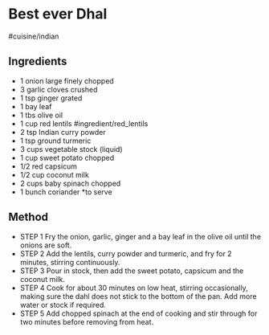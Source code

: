 # Best ever Dhal

#cuisine/indian 

## Ingredients

- 1 onion large finely chopped
- 3 garlic cloves crushed
- 1 tsp ginger grated
- 1 bay leaf
- 1 tbs olive oil
- 1 cup red lentils #ingredient/red_lentils
- 2 tsp Indian curry powder
- 1 tsp ground turmeric
- 3 cups vegetable stock (liquid)
- 1 cup sweet potato chopped
- 1/2 red capsicum
- 1/2 cup coconut milk
- 2 cups baby spinach chopped
- 1 bunch coriander *to serve

## Method

- STEP 1 Fry the onion, garlic, ginger and a bay leaf in the olive oil until the onions are soft.
- STEP 2 Add the lentils, curry powder and turmeric, and fry for 2 minutes, stirring continuously.
- STEP 3 Pour in stock, then add the sweet potato, capsicum and the coconut milk.
- STEP 4 Cook for about 30 minutes on low heat, stirring occasionally, making sure the dahl does not stick to the bottom of the pan. Add more water or stock if required.
- STEP 5 Add chopped spinach at the end of cooking and stir through for two minutes before removing from heat.